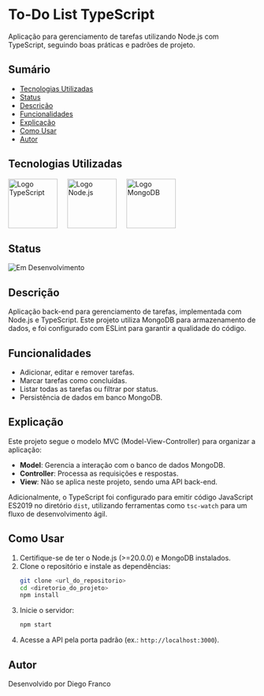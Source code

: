 # To-Do List TypeScript

Aplicação para gerenciamento de tarefas utilizando Node.js com TypeScript, seguindo boas práticas e padrões de projeto.

## Sumário

- [Tecnologias Utilizadas](#tecnologias-utilizadas)
- [Status](#status)
- [Descrição](#descrição)
- [Funcionalidades](#funcionalidades)
- [Explicação](#explicação)
- [Como Usar](#como-usar)
- [Autor](#autor)

## Tecnologias Utilizadas

<div style="display: flex; flex-direction: row;">
  <div style="margin-right: 20px; display: flex; justify-content: flex-start;">
    <img src="img/ts.png" alt="Logo TypeScript" width="100"/>
  </div>
  <div style="margin-right: 20px; display: flex; justify-content: flex-start;">
    <img src="img/node.png" alt="Logo Node.js" width="100"/>
  </div>
  <div style="margin-right: 20px; display: flex; justify-content: flex-start;">
    <img src="img/mongodb.png" alt="Logo MongoDB" width="100"/>
  </div>
</div>

## Status

![Em Desenvolvimento](http://img.shields.io/static/v1?label=STATUS&message=EM%20DESENVOLVIMENTO&color=RED&style=for-the-badge)

## Descrição

Aplicação back-end para gerenciamento de tarefas, implementada com Node.js e TypeScript. Este projeto utiliza MongoDB para armazenamento de dados, e foi configurado com ESLint para garantir a qualidade do código.

## Funcionalidades

- Adicionar, editar e remover tarefas.
- Marcar tarefas como concluídas.
- Listar todas as tarefas ou filtrar por status.
- Persistência de dados em banco MongoDB.

## Explicação

Este projeto segue o modelo MVC (Model-View-Controller) para organizar a aplicação:

- **Model**: Gerencia a interação com o banco de dados MongoDB.
- **Controller**: Processa as requisições e respostas.
- **View**: Não se aplica neste projeto, sendo uma API back-end.

Adicionalmente, o TypeScript foi configurado para emitir código JavaScript ES2019 no diretório `dist`, utilizando ferramentas como `tsc-watch` para um fluxo de desenvolvimento ágil.

## Como Usar

1. Certifique-se de ter o Node.js (>=20.0.0) e MongoDB instalados.
2. Clone o repositório e instale as dependências:
   ```bash
   git clone <url_do_repositorio>
   cd <diretorio_do_projeto>
   npm install
   ```
3. Inicie o servidor:
   ```bash
   npm start
   ```
4. Acesse a API pela porta padrão (ex.: `http://localhost:3000`).

## Autor

Desenvolvido por Diego Franco

